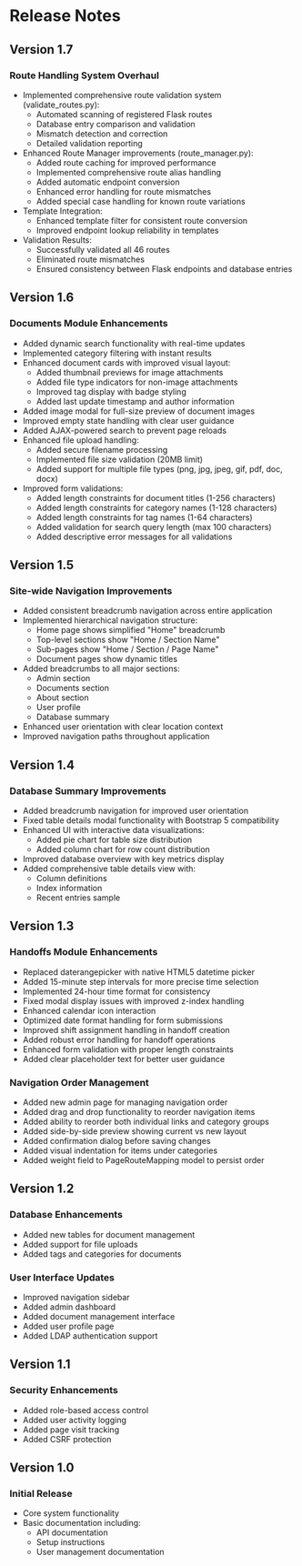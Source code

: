 # Release Notes

## Version 1.7
### Route Handling System Overhaul
- Implemented comprehensive route validation system (validate_routes.py):
  - Automated scanning of registered Flask routes
  - Database entry comparison and validation
  - Mismatch detection and correction
  - Detailed validation reporting
- Enhanced Route Manager improvements (route_manager.py):
  - Added route caching for improved performance
  - Implemented comprehensive route alias handling
  - Added automatic endpoint conversion
  - Enhanced error handling for route mismatches
  - Added special case handling for known route variations
- Template Integration:
  - Enhanced template filter for consistent route conversion
  - Improved endpoint lookup reliability in templates
- Validation Results:
  - Successfully validated all 46 routes
  - Eliminated route mismatches
  - Ensured consistency between Flask endpoints and database entries

## Version 1.6
### Documents Module Enhancements
- Added dynamic search functionality with real-time updates
- Implemented category filtering with instant results
- Enhanced document cards with improved visual layout:
  - Added thumbnail previews for image attachments
  - Added file type indicators for non-image attachments
  - Improved tag display with badge styling
  - Added last update timestamp and author information
- Added image modal for full-size preview of document images
- Improved empty state handling with clear user guidance
- Added AJAX-powered search to prevent page reloads
- Enhanced file upload handling:
  - Added secure filename processing
  - Implemented file size validation (20MB limit)
  - Added support for multiple file types (png, jpg, jpeg, gif, pdf, doc, docx)
- Improved form validations:
  - Added length constraints for document titles (1-256 characters)
  - Added length constraints for category names (1-128 characters)
  - Added length constraints for tag names (1-64 characters)
  - Added validation for search query length (max 100 characters)
  - Added descriptive error messages for all validations

## Version 1.5
### Site-wide Navigation Improvements
- Added consistent breadcrumb navigation across entire application
- Implemented hierarchical navigation structure:
  - Home page shows simplified "Home" breadcrumb
  - Top-level sections show "Home / Section Name"
  - Sub-pages show "Home / Section / Page Name"
  - Document pages show dynamic titles
- Added breadcrumbs to all major sections:
  - Admin section
  - Documents section
  - About section
  - User profile
  - Database summary
- Enhanced user orientation with clear location context
- Improved navigation paths throughout application

## Version 1.4
### Database Summary Improvements
- Added breadcrumb navigation for improved user orientation
- Fixed table details modal functionality with Bootstrap 5 compatibility
- Enhanced UI with interactive data visualizations:
  - Added pie chart for table size distribution
  - Added column chart for row count distribution
- Improved database overview with key metrics display
- Added comprehensive table details view with:
  - Column definitions
  - Index information
  - Recent entries sample

## Version 1.3
### Handoffs Module Enhancements
- Replaced daterangepicker with native HTML5 datetime picker
- Added 15-minute step intervals for more precise time selection
- Implemented 24-hour time format for consistency
- Fixed modal display issues with improved z-index handling
- Enhanced calendar icon interaction
- Optimized date format handling for form submissions
- Improved shift assignment handling in handoff creation
- Added robust error handling for handoff operations
- Enhanced form validation with proper length constraints
- Added clear placeholder text for better user guidance

### Navigation Order Management
- Added new admin page for managing navigation order
- Added drag and drop functionality to reorder navigation items
- Added ability to reorder both individual links and category groups
- Added side-by-side preview showing current vs new layout
- Added confirmation dialog before saving changes
- Added visual indentation for items under categories
- Added weight field to PageRouteMapping model to persist order

## Version 1.2
### Database Enhancements
- Added new tables for document management
- Added support for file uploads
- Added tags and categories for documents

### User Interface Updates
- Improved navigation sidebar
- Added admin dashboard
- Added document management interface
- Added user profile page
- Added LDAP authentication support

## Version 1.1
### Security Enhancements
- Added role-based access control
- Added user activity logging
- Added page visit tracking
- Added CSRF protection

## Version 1.0
### Initial Release
- Core system functionality
- Basic documentation including:
  - API documentation
  - Setup instructions
  - User management documentation
